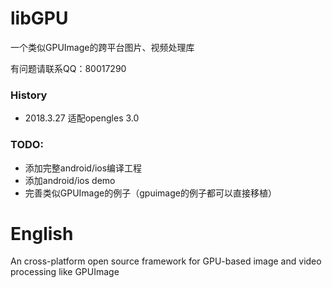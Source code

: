# libGPU
一个类似GPUImage的跨平台图片、视频处理库

有问题请联系QQ：80017290

### History
* 2018.3.27 适配opengles 3.0

### TODO:

* 添加完整android/ios编译工程
* 添加android/ios demo
* 完善类似GPUImage的例子（gpuimage的例子都可以直接移植）

# English
An cross-platform open source framework for GPU-based image and video processing like GPUImage
